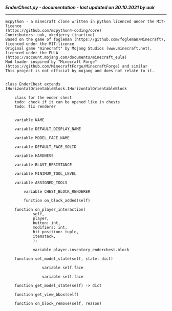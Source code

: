***EnderChest.py - documentation - last updated on 30.10.2021 by uuk***
___

    mcpython - a minecraft clone written in python licenced under the MIT-licence 
    (https://github.com/mcpython4-coding/core)
    Contributors: uuk, xkcdjerry (inactive)
    Based on the game of fogleman (https://github.com/fogleman/Minecraft), licenced under the MIT-licence
    Original game "minecraft" by Mojang Studios (www.minecraft.net), licenced under the EULA
    (https://account.mojang.com/documents/minecraft_eula)
    Mod loader inspired by "Minecraft Forge" (https://github.com/MinecraftForge/MinecraftForge) and similar
    This project is not official by mojang and does not relate to it.


    class EnderChest extends IHorizontalOrientableBlock.IHorizontalOrientableBlock
        
        class for the ender chest
        todo: check if it can be opened like in chests
        todo: fix renderer


        variable NAME

        variable DEFAULT_DISPLAY_NAME

        variable MODEL_FACE_NAME

        variable DEFAULT_FACE_SOLID

        variable HARDNESS

        variable BLAST_RESISTANCE

        variable MINIMUM_TOOL_LEVEL

        variable ASSIGNED_TOOLS

            variable CHEST_BLOCK_RENDERER

            function on_block_added(self)

        function on_player_interaction(
                self,
                player,
                button: int,
                modifiers: int,
                hit_position: tuple,
                itemstack,
                ):

                variable player.inventory_enderchest.block

        function set_model_state(self, state: dict)

                    variable self.face

                    variable self.face

        function get_model_state(self) -> dict

        function get_view_bbox(self)

        function on_block_remove(self, reason)